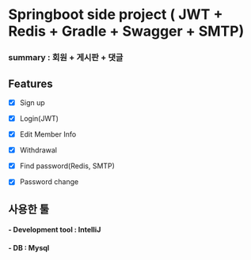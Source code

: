 # Springboot side project ( JWT + Redis + Gradle + Swagger + SMTP)


### summary : 회원 + 게시판 + 댓글


## Features

- [x] Sign up
- [x] Login(JWT)
- [x] Edit Member Info
- [x] Withdrawal
- [x] Find password(Redis, SMTP)
- [x] Password change



## 사용한 툴 

#### - Development tool : IntelliJ 
#### - DB : Mysql



